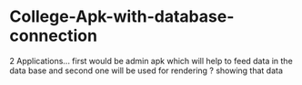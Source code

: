 # College-Apk-with-database-connection
2 Applications... first would be admin apk which will help to feed data in the data base and second one will be used for rendering ? showing that data
